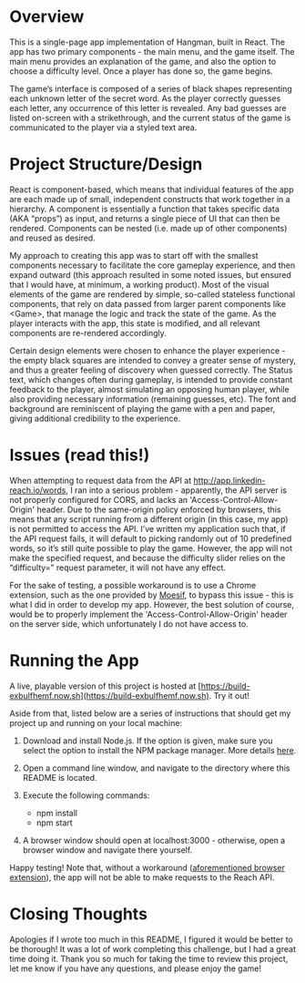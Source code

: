 

# Overview

This is a single-page app implementation of Hangman, built in React. The app has two primary components - the main menu, and the game itself. The main menu provides an explanation of the game, and also the option to choose a difficulty level. Once a player has done so, the game begins.

The game’s interface is composed of a series of black shapes representing each unknown letter of the secret word. As the player correctly guesses each letter, any occurrence of this letter is revealed. Any bad guesses are listed on-screen with a strikethrough, and the current status of the game is communicated to the player via a styled text area.

# Project Structure/Design

React is component-based, which means that individual features of the app are each made up of small, independent constructs that work together in a hierarchy. A component is essentially a function that takes specific data (AKA “props”) as input, and returns a single piece of UI that can then be rendered. Components can be nested (i.e. made up of other components) and reused as desired.

My approach to creating this app was to start off with the smallest components necessary to facilitate the core gameplay experience, and then expand outward (this approach resulted in some noted issues, but ensured that I would have, at minimum, a working product). Most of the visual elements of the game are rendered by simple, so-called stateless functional components, that rely on data passed from larger parent components like \<Game>, that manage the logic and track the state of the game. As the player interacts with the app, this state is modified, and all relevant components are re-rendered accordingly.

Certain design elements were chosen to enhance the player experience - the empty black squares are intended to convey a greater sense of mystery, and thus a greater feeling of discovery when guessed correctly. The Status text, which changes often during gameplay, is intended to provide constant feedback to the player, almost simulating an opposing human player, while also providing necessary information (remaining guesses, etc). The font and background are reminiscent of playing the game with a pen and paper, giving additional credibility to the experience.
 
# Issues (read this!)

When attempting to request data from the API at http://app.linkedin-reach.io/words, I ran into a serious problem - apparently, the API server is not properly configured for CORS, and lacks an 'Access-Control-Allow-Origin' header. Due to the same-origin policy enforced by browsers, this means that any script running from a different origin (in this case, my app) is not permitted to access the API. I’ve written my application such that, if the API request fails, it will default to picking randomly out of 10 predefined words, so it’s still quite possible to play the game. However, the app will not make the specified request, and because the difficulty slider relies on the “difficulty=” request parameter, it will not have any effect.

For the sake of testing, a possible workaround is to use a Chrome extension, such as the one provided by [Moesif](https://chrome.google.com/webstore/detail/moesif-origin-cors-change/digfbfaphojjndkpccljibejjbppifbc), to bypass this issue - this is what I did in order to develop my app. However, the best solution of course, would be to properly implement the 'Access-Control-Allow-Origin' header on the server side, which unfortunately I do not have access to.

# Running the App

A live, playable version of this project is hosted at [https://build-exbulfhemf.now.sh](https://build-exbulfhemf.now.sh). Try it out!

Aside from that, listed below are a series of instructions that should get my project up and running on your local machine:

1. Download and install Node.js. If the option is given, make sure you select the option to install the NPM package manager. More details [here](https://nodejs.org/en/download/).

2. Open a command line window, and navigate to the directory where this README is located.

3. Execute the following commands:
	- npm install
	- npm start

4. A browser window should open at localhost:3000 - otherwise, open a browser window and navigate there yourself.

Happy testing! Note that, without a workaround ([aforementioned browser extension](https://chrome.google.com/webstore/detail/moesif-origin-cors-change/digfbfaphojjndkpccljibejjbppifbc)), the app will not be able to make requests to the Reach API.


# Closing Thoughts

Apologies if I wrote too much in this README, I figured it would be better to be thorough! It was a lot of work completing this challenge, but I had a great time doing it. Thank you so much for taking the time to review this project, let me know if you have any questions, and please enjoy the game!

